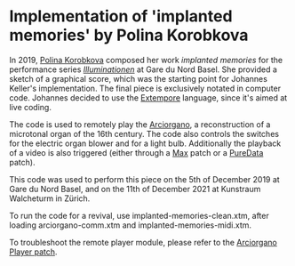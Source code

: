 # Implementation of 'implanted memories' by Polina Korobkova

In 2019, [Polina Korobkova](https://polinakorobkova.com/) composed her
work _implanted memories_ for the performance series
[_Illuminationen_](https://www.garedunord.ch/en/calendar/2480/illuminationen-nr-5-automat-und-organismus-michael-kleine-johannes-keller)
at Gare du Nord Basel. She provided a sketch of a graphical score,
which was the starting point for Johannes Keller's implementation. The
final piece is exclusively notated in computer code. Johannes decided
to use the [Extempore](https://extemporelang.github.io/) language,
since it's aimed at live coding.

The code is used to remotely play the
[Arciorgano](https://www.projektstudio31.com/instruments), a
reconstruction of a microtonal organ of the 16th century. The code
also controls the switches for the electric organ blower and for a
light bulb. Additionally the playback of a video is also triggered
(either through a [Max](https://cycling74.com/) patch or a
[PureData](https://puredata.info/) patch).

This code was used to perform this piece on the 5th of December 2019
at Gare du Nord Basel, and on the 11th of December 2021 at Kunstraum
Walcheturm in Zürich.

To run the code for a revival, use implanted-memories-clean.xtm, after
loading arciorgano-comm.xtm and implanted-memories-midi.xtm.

To troubleshoot the remote player module, please refer to the
[Arciorgano Player
patch](https://github.com/kellerjohannes/arciorgano-player).
